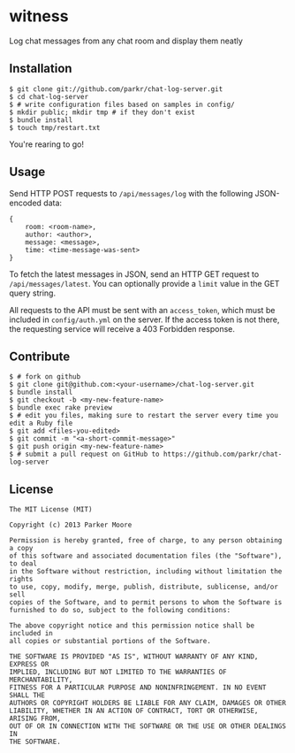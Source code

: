 # witness

Log chat messages from any chat room and display them neatly

## Installation

    $ git clone git://github.com/parkr/chat-log-server.git
    $ cd chat-log-server
    $ # write configuration files based on samples in config/
    $ mkdir public; mkdir tmp # if they don't exist
    $ bundle install
    $ touch tmp/restart.txt

You're rearing to go!

## Usage

Send HTTP POST requests to `/api/messages/log` with the following JSON-encoded data:

    {
        room: <room-name>,
        author: <author>,
        message: <message>,
        time: <time-message-was-sent>
    }

To fetch the latest messages in JSON, send an HTTP GET request to `/api/messages/latest`.
You can optionally provide a `limit` value in the GET query string.

All requests to the API must be sent with an `access_token`, which must be included in
`config/auth.yml` on the server. If the access token is not there, the requesting service
will receive a 403 Forbidden response.

## Contribute

    $ # fork on github
    $ git clone git@github.com:<your-username>/chat-log-server.git
    $ bundle install
    $ git checkout -b <my-new-feature-name>
    $ bundle exec rake preview
    $ # edit you files, making sure to restart the server every time you edit a Ruby file
    $ git add <files-you-edited>
    $ git commit -m "<a-short-commit-message>"
    $ git push origin <my-new-feature-name>
    $ # submit a pull request on GitHub to https://github.com/parkr/chat-log-server

## License

    The MIT License (MIT)

    Copyright (c) 2013 Parker Moore

    Permission is hereby granted, free of charge, to any person obtaining a copy
    of this software and associated documentation files (the "Software"), to deal
    in the Software without restriction, including without limitation the rights
    to use, copy, modify, merge, publish, distribute, sublicense, and/or sell
    copies of the Software, and to permit persons to whom the Software is
    furnished to do so, subject to the following conditions:

    The above copyright notice and this permission notice shall be included in
    all copies or substantial portions of the Software.

    THE SOFTWARE IS PROVIDED "AS IS", WITHOUT WARRANTY OF ANY KIND, EXPRESS OR
    IMPLIED, INCLUDING BUT NOT LIMITED TO THE WARRANTIES OF MERCHANTABILITY,
    FITNESS FOR A PARTICULAR PURPOSE AND NONINFRINGEMENT. IN NO EVENT SHALL THE
    AUTHORS OR COPYRIGHT HOLDERS BE LIABLE FOR ANY CLAIM, DAMAGES OR OTHER
    LIABILITY, WHETHER IN AN ACTION OF CONTRACT, TORT OR OTHERWISE, ARISING FROM,
    OUT OF OR IN CONNECTION WITH THE SOFTWARE OR THE USE OR OTHER DEALINGS IN
    THE SOFTWARE.
